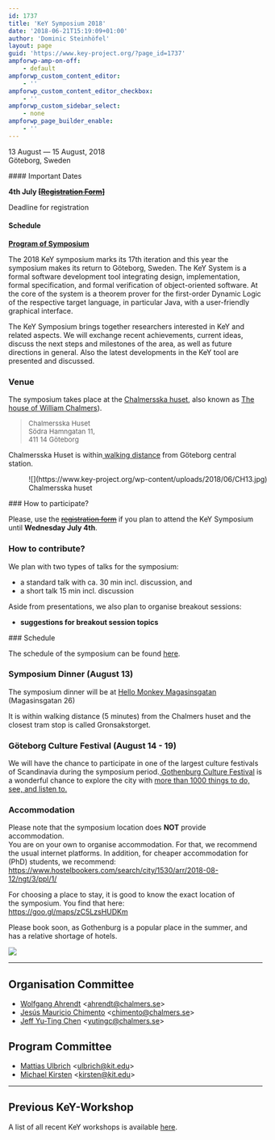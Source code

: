 ```yaml
---
id: 1737
title: 'KeY Symposium 2018'
date: '2018-06-21T15:19:09+01:00'
author: 'Dominic Steinhöfel'
layout: page
guid: 'https://www.key-project.org/?page_id=1737'
ampforwp-amp-on-off:
    - default
ampforwp_custom_content_editor:
    - ''
ampforwp_custom_content_editor_checkbox:
    - ''
ampforwp_custom_sidebar_select:
    - none
ampforwp_page_builder_enable:
    - ''
---
```


13 August — 15 August, 2018   
 Göteborg, Sweden

<div class="row"><div class="col-md-3 col-md-push-9">#### Important Dates

**4th July <s>\[[Registration Form](https://goo.gl/forms/nXS4KKtDUT7y9qjP2)\]</s>**

Deadline for registration

#### Schedule

**[Program of Symposium](https://www.key-project.org/wp-content/uploads/2018/08/KeYSymposium17Program.pdf)**

 </div><div class="col-md-9 col-md-pull-3">The 2018 KeY symposium marks its 17th iteration and this year the symposium makes its return to Göteborg, Sweden. The KeY System is a formal software development tool integrating design, implementation, formal specification, and formal verification of object-oriented software. At the core of the system is a theorem prover for the first-order Dynamic Logic of the respective target language, in particular Java, with a user-friendly graphical interface.

The KeY Symposium brings together researchers interested in KeY and related aspects. We will exchange recent achievements, current ideas, discuss the next steps and milestones of the area, as well as future directions in general. Also the latest developments in the KeY tool are presented and discussed.

### Venue

The symposium takes place at the [Chalmersska huset](https://www.chalmersskahuset.se), also known as [The house of William Chalmers](https://www.chalmers.se/en/about-chalmers/house%20of%20william%20chalmers/Pages/default.aspx)).

> <span style="font-size: 10pt;">Chalmersska Huset </span>  
> <span style="font-size: 10pt;">Södra Hamngatan 11, </span>  
> <span style="font-size: 10pt;">411 14 Göteborg</span>

Chalmersska Huset is within[ walking distance](https://goo.gl/maps/fq6ngyzS8G72) from Göteborg central station.

<figure aria-describedby="caption-attachment-1763" class="wp-caption alignnone" id="attachment_1763" style="width: 750px">![](https://www.key-project.org/wp-content/uploads/2018/06/CH13.jpg)<figcaption class="wp-caption-text" id="caption-attachment-1763">Chalmersska huset</figcaption></figure>### How to participate?

Please, use the <s>[registration form](https://goo.gl/forms/nXS4KKtDUT7y9qjP2)</s> if you plan to attend the KeY Symposium until **Wednesday July 4th**.

### How to contribute?

We plan with two types of talks for the symposium:

- a standard talk with ca. 30 min incl. discussion, and
- a short talk 15 min incl. discussion

Aside from presentations, we also plan to organise breakout sessions:

- **suggestions for breakout session topics**

</div></div>### Schedule

The schedule of the symposium can be found [here](https://www.key-project.org/wp-content/uploads/2018/08/KeYSymposium17Program.pdf).

### Symposium Dinner (August 13)

The symposium dinner will be at [Hello Monkey Magasinsgatan](http://hellomonkey.net/magasinsgatan/) (Magasinsgatan 26)

It is within walking distance (5 minutes) from the Chalmers huset and the closest tram stop is called Gronsakstorget.

### Göteborg Culture Festival (August 14 - 19)

We will have the chance to participate in one of the largest culture festivals of Scandinavia during the symposium period.[ Gothenburg Culture Festival](https://www.goteborg.com/en/gothenburg-culture-festival-2018/) is a wonderful chance to explore the city with [more than 1000 things to do, see, and listen to. ](https://goteborgskulturkalas.se/in-english)

### Accommodation

<span>Please note that the symposium location does **NOT** provide accommodation. </span>  
<span>You are on your own to organise accommodation. For that, we recommend </span>  
<span>the usual internet platforms. In addition, for cheaper accommodation for </span>  
<span>(PhD) students, we recommend:</span>  
<https://www.hostelbookers.com/search/city/1530/arr/2018-08-12/ngt/3/ppl/1/>  
  
<span>For choosing a place to stay, it is good to know the exact location of </span>  
<span>the symposium. You find that here:</span>  
<https://goo.gl/maps/zC5LzsHUDKm>  
  
<span>Please book soon, as Gothenburg is a popular place in the summer, and </span>  
<span>has a relative shortage of hotels.</span>

[![](https://www.key-project.org/wp-content/uploads/2018/08/Goteborg18-1024x683.jpg)](https://www.key-project.org/wp-content/uploads/2018/08/Goteborg18.jpg)

- - - - - -

## Organisation Committee

- [Wolfgang Ahrendt](http://www.cse.chalmers.se/~ahrendt/) &lt;ahrendt@chalmers.se&gt;
- [Jesús Mauricio Chimento](http://www.cse.chalmers.se/~chimento/) &lt;chimento@chalmers.se&gt;
- [Jeff Yu-Ting Chen](http://www.cse.chalmers.se/~yutingc/) &lt;yutingc@chalmers.se&gt;

## Program Committee

- [Mattias Ulbrich](https://formal.iti.kit.edu/ulbrich/) &lt;ulbrich@kit.edu&gt;
- [Michael Kirsten](https://formal.iti.kit.edu/kirsten/?lang=en) &lt;kirsten@kit.edu&gt;[](http://www.cse.chalmers.se/~yutingc/)

- - - - - -

## Previous KeY-Workshop

 A list of all recent KeY workshops is available [here](https://www.key-project.org/key-symposium/).

<div class="row"><div class="col-md-9 col-md-pull-3"></div></div>